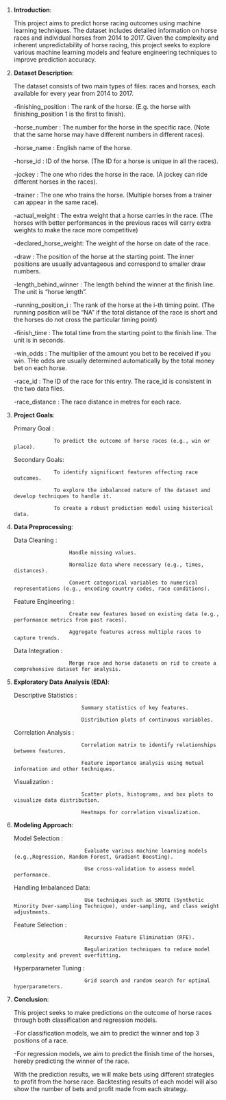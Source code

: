 1. **Introduction**:
 
   This project aims to predict horse racing outcomes using machine learning techniques. The dataset includes detailed information on horse races and individual horses from 2014 to 2017.
   Given the complexity and inherent unpredictability of horse racing, this project seeks to explore various machine learning models and feature engineering techniques to improve prediction accuracy.

2. **Dataset Description**:
   
   The dataset consists of two main types of files: races and horses, each available for every year from 2014 to 2017.

   -finishing_position   :  The rank of the horse. (E.g. the horse with finishing_position 1 is the first to finish).
  
   -horse_number         :  The number for the horse in the specific race. (Note that the same horse may have different numbers in different races).
  
   -horse_name           :  English name of the horse.
  
   -horse_id             :  ID of the horse. (The ID for a horse is unique in all the races).
  
   -jockey               :  The one who rides the horse in the race. (A jockey can ride different horses in the races).
  
   -trainer              :  The one who trains the horse. (Multiple horses from a trainer can appear in the same race).
  
   -actual_weight        :  The extra weight that a horse carries in the race. (The horses with better performances in the previous races will carry extra weights to make the race more competitive)
  
   -declared_horse_weight:  The weight of the horse on date of the race.
  
   -draw                 :  The position of the horse at the starting point. The inner positions are usually advantageous and correspond to smaller draw numbers.
  
   -length_behind_winner :  The length behind the winner at the finish line. The unit is “horse length”.
  
   -running_position_i   :  The rank of the horse at the i-th timing point. (The running position will be “NA” if the total distance of the race is short and the horses do not cross the particular timing point)
  
   -finish_time          :  The total time from the starting point to the finish line. The unit is in seconds.
  
   -win_odds             :  The multiplier of the amount you bet to be received if you win. THe odds are usually determined automatically by the total money bet on each horse.
  
   -race_id              :  The ID of the race for this entry. The race_id is consistent in the two data files.
  
   -race_distance        :  The race distance in metres for each race.

3. **Project Goals**:
   
   Primary Goal   :

                    To predict the outcome of horse races (e.g., win or place).
   
   Secondary Goals:

                    To identify significant features affecting race outcomes.
   
                    To explore the imbalanced nature of the dataset and develop techniques to handle it.
   
                    To create a robust prediction model using historical data.

5. **Data Preprocessing**:
   
   Data Cleaning       :

                         Handle missing values.
   
                         Normalize data where necessary (e.g., times, distances).
   
                         Convert categorical variables to numerical representations (e.g., encoding country codes, race conditions).
   
   Feature Engineering :

                         Create new features based on existing data (e.g., performance metrics from past races).
   
                         Aggregate features across multiple races to capture trends.
   
   Data Integration    :

                         Merge race and horse datasets on rid to create a comprehensive dataset for analysis.

7. **Exploratory Data Analysis (EDA)**:
   
   Descriptive Statistics :

                             Summary statistics of key features.
   
                             Distribution plots of continuous variables.
   
   Correlation Analysis   :

                             Correlation matrix to identify relationships between features.
   
                             Feature importance analysis using mutual information and other techniques.

   Visualization          :

                             Scatter plots, histograms, and box plots to visualize data distribution.
   
                             Heatmaps for correlation visualization.
9. **Modeling Approach**:
    
   Model Selection         :

                              Evaluate various machine learning models (e.g.,Regression, Random Forest, Gradient Boosting).
   
                              Use cross-validation to assess model performance.
   
   Handling Imbalanced Data:

                              Use techniques such as SMOTE (Synthetic Minority Over-sampling Technique), under-sampling, and class weight adjustments.
   
   Feature Selection       :

                              Recursive Feature Elimination (RFE).
   
                              Regularization techniques to reduce model complexity and prevent overfitting.
   
   Hyperparameter Tuning   :

                              Grid search and random search for optimal hyperparameters.

11. **Conclusion**:
    
      This project seeks to make predictions on the outcome of horse races through both classification and regression models.

      -For classification models, we aim to predict the winner and top 3 positions of a race.
   
      -For regression models, we aim to predict the finish time of the horses, hereby predicting the winner of the race.
   
      With the prediction results, we will make bets using different strategies to profit from the horse race.
      Backtesting results of each model will also show the number of bets and profit made from each strategy.
